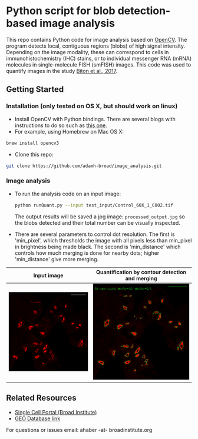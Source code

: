 # Python script for blob detection-based image analysis

This repo contains Python code for image analysis based on  <a href="https://opencv.org/">OpenCV</a>. The program detects local, contiguous regions (blobs) of high signal intensity. Depending on the image modality, these can correspond to cells in immunohistochemistry (IHC) stains, or to individual messenger RNA (mRNA) molecules in single-molecule FISH (smFISH) images. This code was used to quantify images in the study <a href="https://www.biorxiv.org/content/early/2017/11/14/217133">Biton et al., 2017</a>.  


## Getting Started
### Installation (only tested on OS X, but should work on linux)
- Install OpenCV with Python bindings. There are several blogs with instructions to do so such as <a href="https://www.learnopencv.com/install-opencv3-on-macos/"> this one</a>.
- For example, using Homebrew on Mac OS X:
```bash 
brew install opencv3
```
- Clone this repo:
```bash
git clone https://github.com/adamh-broad/image_analysis.git
```

### Image analysis

- To run the analysis code on an input image:
  ```bash
  python runQuant.py --input test_input/Control_60X_1_C002.tif
  ```
  The output results will be saved a jpg image: `processed_output.jpg` so the blobs detected and their total number can be visually inspected.

- There are several parameters to control dot resolution. The first is 'min_pixel', which thresholds the image with all pixels less than min_pixel in brightness being made black. The second is 'min_distance' which controls how much merging is done for nearby dots; higher 'min_distance' give more merging.


Input image            |  Quantification by contour detection and merging
:-------------------------:|:-------------------------:
![](https://github.com/adamh-broad/image_analysis/blob/master/dclk1_il13.jpg)  |  ![](https://github.com/adamh-broad/image_analysis/blob/master/dclk1_il13_quant.jpg)

## Related Resources

* <a href="https://portals.broadinstitute.org/single_cell/study/small-intestinal-epithelium">Single Cell Portal (Broad Institute)</a>
* <a href="https://www.ncbi.nlm.nih.gov/geo/query/acc.cgi?acc=GSE106510">GEO Database link</a>

For questions or issues email:
ahaber -at- broadinstitute.org
